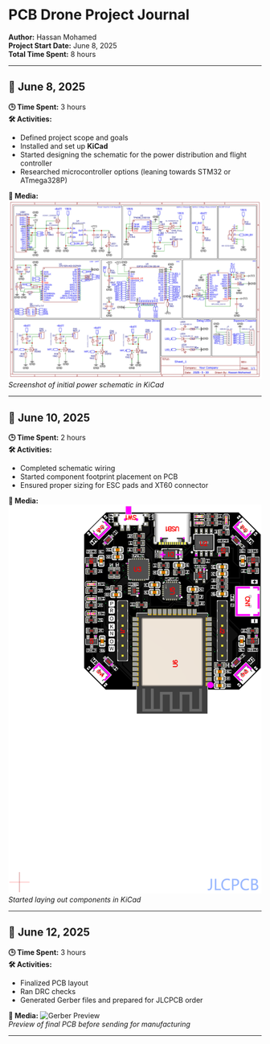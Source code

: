 # PCB Drone Project Journal

**Author:** Hassan Mohamed  
**Project Start Date:** June 8, 2025  
**Total Time Spent:** 8 hours

---

## 📅 June 8, 2025

**🕒 Time Spent:** 3 hours  
**🛠️ Activities:**
- Defined project scope and goals  
- Installed and set up **KiCad**  
- Started designing the schematic for the power distribution and flight controller  
- Researched microcontroller options (leaning towards STM32 or ATmega328P)  

**📸 Media:**
![Initial Schematic](Schematic_ESP32-Drone.jpg)  
*Screenshot of initial power schematic in KiCad*

---

## 📅 June 10, 2025

**🕒 Time Spent:** 2 hours  
**🛠️ Activities:**
- Completed schematic wiring  
- Started component footprint placement on PCB  
- Ensured proper sizing for ESC pads and XT60 connector  

**📸 Media:**
![PCB Layout](PCB_Top.png)  
*Started laying out components in KiCad*

---

## 📅 June 12, 2025

**🕒 Time Spent:** 3 hours  
**🛠️ Activities:**
- Finalized PCB layout  
- Ran DRC checks  
- Generated Gerber files and prepared for JLCPCB order  

**📸 Media:**
![Gerber Preview](3D_View.jpg)  
*Preview of final PCB before sending for manufacturing*

---
